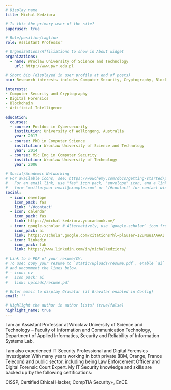 ```yaml
---
# Display name
title: Michal Kedziora

# Is this the primary user of the site?
superuser: true

# Role/position/tagline
role: Assistant Professor

# Organizations/Affiliations to show in About widget
organizations:
  - name: Wroclaw University of Science and Technology
    url: http://www.pwr.edu.pl

# Short bio (displayed in user profile at end of posts)
bio: Research interests includes Computer Security, Cryptography, Blockchain and Artificial Intelligence.

interests:
- Computer Security and Cryptography
- Digital Forensics
- Blockchain
- Artificial Intelligence

education:
  courses:
  - course: Postdoc in Cybersecurity
    institution: University of Wollongong, Australia
    year: 2017
  - course: PhD in Computer Science
    institution: Wroclaw University of Science and Technology
    year: 2014
  - course: MSc Eng in Computer Security
    institution: Wroclaw University of Technology
    year: 2006

# Social/Academic Networking
# For available icons, see: https://wowchemy.com/docs/getting-started/page-builder/#icons
#   For an email link, use "fas" icon pack, "envelope" icon, and a link in the
#   form "mailto:your-email@example.com" or "/#contact" for contact widget.
social:
  - icon: envelope
    icon_pack: fas
    link: '/#contact'
  - icon: calendar
    icon_pack: fas
    link: https://michal-kedziora.youcanbook.me/
  - icon: google-scholar # Alternatively, use `google-scholar` icon from `ai` icon pack
    icon_pack: ai
    link: https://scholar.google.com/citations?hl=pl&user=I2uNuusAAAAJ
  - icon: linkedin
    icon_pack: fab
    link: https://www.linkedin.com/in/michalkedziora/

# Link to a PDF of your resume/CV.
# To use: copy your resume to `static/uploads/resume.pdf`, enable `ai` icons in `params.toml`,
# and uncomment the lines below.
# - icon: cv
#   icon_pack: ai
#   link: uploads/resume.pdf

# Enter email to display Gravatar (if Gravatar enabled in Config)
email: ''

# Highlight the author in author lists? (true/false)
highlight_name: true
---
```

I am an Assistant Professor at Wroclaw University of Science and Technology – Faculty of Information and Communication Technology, Department of Applied Informatics, Security and Reliability of Information Systems Lab.

I am also experienced IT Security Professional and Digital Forensics Investigator With many years working in both private (IBM, Orange, France Telecom) and public sector, including being Law Enforcement Officer and Digital Forensic Court Expert. My IT Security knowledge and skills are backed up by the following certifications: 

CISSP, Certified Ethical Hacker, CompTIA Security+, EnCE.